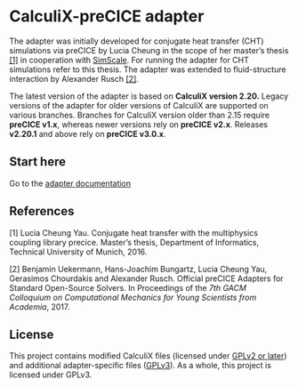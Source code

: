 # CalculiX-preCICE adapter

The adapter was initially developed for conjugate heat transfer (CHT) simulations via preCICE by Lucia Cheung in the scope of her master’s thesis [[1]](https://www5.in.tum.de/pub/Cheung2016_Thesis.pdf) in cooperation with [SimScale](https://www.simscale.com/). For running the adapter for CHT simulations refer to this thesis. The adapter was extended to fluid-structure interaction by Alexander Rusch [[2]](https://www.gacm2017.uni-stuttgart.de/registration/Upload/ExtendedAbstracts/ExtendedAbstract_0138.pdf).

The latest version of the adapter is based on **CalculiX version 2.20.**
Legacy versions of the adapter for older versions of CalculiX are supported on various branches. Branches for CalculiX version older than 2.15 require **preCICE v1.x**, whereas newer versions rely on **preCICE v2.x**. Releases **v2.20.1** and above rely on **preCICE v3.0.x**.

## Start here

Go to the [adapter documentation](https://precice.org/adapter-calculix-overview.html)

## References

[1] Lucia Cheung Yau. Conjugate heat transfer with the multiphysics coupling library precice. Master’s thesis, Department of Informatics, Technical University of Munich, 2016.

[2] Benjamin Uekermann, Hans-Joachim Bungartz, Lucia Cheung Yau, Gerasimos Chourdakis and Alexander Rusch. Official preCICE Adapters for Standard Open-Source Solvers. In Proceedings of the _7th GACM Colloquium on Computational Mechanics for Young Scientists from Academia_, 2017.

## License

This project contains modified CalculiX files (licensed under [GPLv2 or later](http://www.dhondt.de/gpl-2.0.txt)) and additional adapter-specific files ([GPLv3](./LICENSE)). As a whole, this project is licensed under GPLv3.
